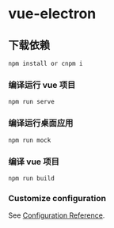 # vue-electron

## 下载依赖
```
npm install or cnpm i
```

### 编译运行 vue 项目
```
npm run serve 
```

### 编译运行桌面应用
```
npm run mock
```

### 编译 vue 项目
```
npm run build
```

### Customize configuration
See [Configuration Reference](https://cli.vuejs.org/config/).
